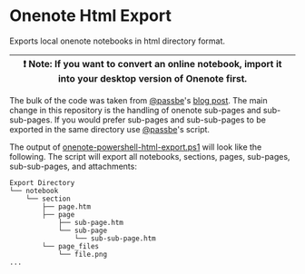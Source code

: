# Onenote Html Export
Exports local onenote notebooks in html directory format.

| :exclamation:  Note: If you want to convert an online notebook, import it into your desktop version of Onenote first. |
|---------------------------------------------------------------------------------------------------------------------------------------------------------------------|

The bulk of the code was taken from [@passbe](https://github.com/passbe)'s [blog post](https://passbe.com/2019/08/01/bulk-export-onenote-2013-2016-pages-as-html/).
The main change in this repository is the handling of onenote sub-pages and sub-sub-pages. If you would prefer sub-pages and sub-sub-pages to be exported in the same directory use [@passbe](https://github.com/passbe)'s script.

The output of [onenote-powershell-html-export.ps1](onenote-powershell-html-export.ps1) will look like the following. The script will export all notebooks, sections, pages, sub-pages, sub-sub-pages, and attachments:

```
Export Directory
└── notebook
    └── section
        ├── page.htm
        ├── page
            ├── sub-page.htm
            └── sub-page
                └── sub-sub-page.htm
        └── page_files
            └── file.png
...
```
